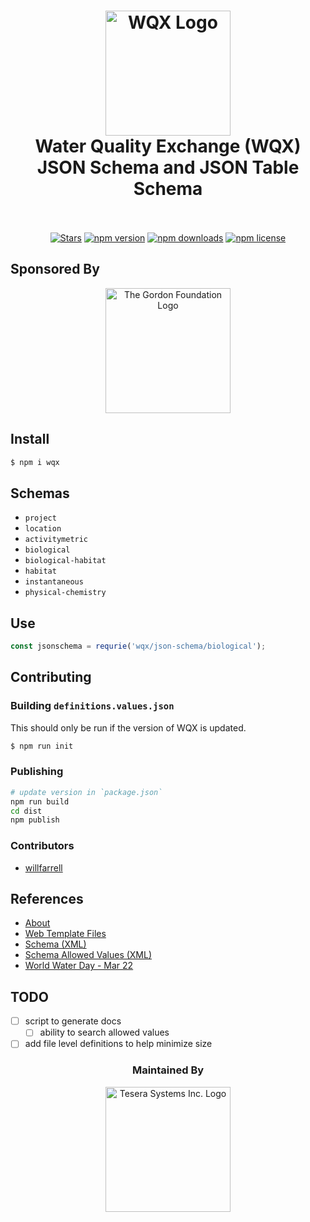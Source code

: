 <h1 align="center">
  <img src="https://raw.githubusercontent.com/gordonfn/wqx/master/docs/images/water-quality-exchange.gif?token=ABC9PHwKdMHPOZuTyhCaJZTX2M3tBEEOks5as_8LwA%3D%3D" alt="WQX Logo" width="200">
  <br>
  Water Quality Exchange (WQX)<br/>JSON Schema and JSON Table Schema
  <br>
  <br>
</h1>

<p align="center">
  <a href="https://github.com/gordonfn/wqx"><img src="https://img.shields.io/github/stars/gordonfn/wqx.svg?style=social&label=Stars" alt="Stars" /></a>
  <a href="https://www.npmjs.com/package/wqx"><img src="https://img.shields.io/npm/v/wqx.svg" alt="npm version"></a>
  <a href="https://www.npmjs.com/package/wqx"><img src="https://img.shields.io/npm/dm/wqx.svg" alt="npm downloads"></a>
  <a href="https://www.npmjs.com/package/wqx"><img src="https://img.shields.io/npm/l/wqx.svg" alt="npm license" /></a>
</p>

## Sponsored By
<div align="center">
  <a href="http://gordonfoundation.ca"><img src="https://raw.githubusercontent.com/gordonfn/wqx/master/docs/images/the-gordon-foundation.svg?token=ABC9PHSbVGIB5P8wKWv9XzwTcW1bpUeGks5as_71wA%3D%3D&sanitize=true" alt="The Gordon Foundation Logo" width="200"></a>
</div>

## Install
```bash
$ npm i wqx
```

## Schemas
- `project`
- `location`
- `activitymetric`
- `biological`
- `biological-habitat`
- `habitat`
- `instantaneous`
- `physical-chemistry`

## Use
```javascript
const jsonschema = requrie('wqx/json-schema/biological');
```


## Contributing

### Building `definitions.values.json`
This should only be run if the version of WQX is updated.
```bash
$ npm run init
```

### Publishing
```bash
# update version in `package.json`
npm run build
cd dist
npm publish
```

### Contributors
- [willfarrell](https://github.com/willfarrell)

## References
- [About](https://www3.epa.gov/storet/archive/web/wqx.html)
- [Web Template Files](https://www.epa.gov/waterdata/water-quality-exchange-web-template-files)
- [Schema (XML)](http://www.exchangenetwork.net/data-exchange/wqx/)
- [Schema Allowed Values (XML)](http://www.epa.gov/storet/wqx/wqx_getdomainvalueswebservice.html)
- [World Water Day - Mar 22](http://worldwaterday.org)

## TODO
- [ ] script to generate docs
  - [ ] ability to search allowed values
- [ ] add file level definitions to help minimize size

<div align="center">
  <h3>Maintained By</h3>
  <a href="https://tesera.com"><img src="https://raw.githubusercontent.com/gordonfn/wqx/master/docs/images/tesera.png?token=ABC9PBM-lI_WM9Bx6CDX5fDb3bmaB1hMks5as_7lwA%3D%3D" alt="Tesera Systems Inc. Logo" width="200"></a>
</div>
